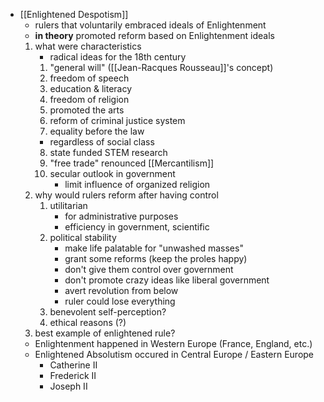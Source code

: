 - [[Enlightened Despotism]]
	- rulers that voluntarily embraced ideals of Enlightenment
	- **in theory** promoted reform based on Enlightenment ideals
	1. what were characteristics
		- radical ideas for the 18th century
		1. "general will" ([[Jean-Racques Rousseau]]'s concept)
		2. freedom of speech
		3. education & literacy
		4. freedom of religion
		5. promoted the arts
		6. reform of criminal justice system
		7. equality before the law
		- regardless of social class
		8. state funded STEM research
		9. "free trade" renounced [[Mercantilism]]
		10. secular outlook in government
			- limit influence of organized religion
	1. why would rulers reform after having control
		1. utilitarian
			- for administrative purposes
			- efficiency in government, scientific
		2. political stability
			- make life palatable for "unwashed masses"
			- grant some reforms (keep the proles happy)
			- don't give them control over government
			- don't promote crazy ideas like liberal government
			- avert revolution from below
			- ruler could lose everything
		3. benevolent self-perception?
		4. ethical reasons (?)
	1. best example of enlightened rule?
	- Enlightenment happened in Western Europe (France, England, etc.)
	- Enlightened Absolutism occured in Central Europe / Eastern Europe
		- Catherine II
		- Frederick II
		- Joseph II
